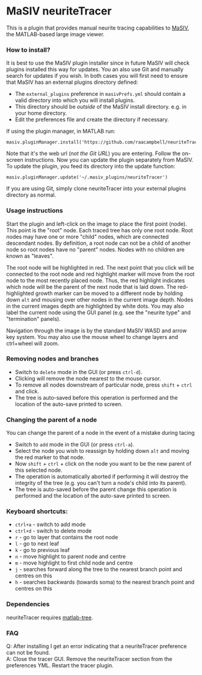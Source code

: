 
# MaSIV neuriteTracer
This is a plugin that provides manual neurite tracing capabilities to [MaSIV](https://github.com/alexanderbrown/masiv), the MATLAB-based large image viewer.  


### How to install?
It is best to use the MaSIV plugin installer since in future MaSIV will check plugins installed this way for updates.
You an also use Git and manually search for updates if you wish. 
In both cases you will first need to ensure that MaSIV has an external plugins directory defined:

* The ``external_plugins`` preference in ``masivPrefs.yml`` should contain a valid directory into which you will install plugins. 
* This directory should be *outside* of the MaSIV install directory. e.g. in your home directory. 
* Edit the preferences file and create the directory if necessary. 

If using the plugin manager, in MATLAB run:

```
masiv.pluginManager.install('https://github.com/raacampbell/neuriteTracer')
```

Note that it's the web url (*not the Git URL*) you are entering. 
Follow the on-screen instructions. 
Now you can update the plugin separately from MaSIV. 
To update the plugin, you feed its directory into the update function:

```
masiv.pluginManager.update('~/.masiv_plugins/neuriteTracer')
```

If you are using Git, simply clone neuriteTracer into your external plugins directory as normal. 



### Usage instructions
Start the plugin and left-click on the image to place the first point (node). 
This point is the "root" node. 
Each traced tree has only one root node.
Root nodes may have one or more "child" nodes, which are connected descendant nodes. 
By definition, a root node can not be a child of another node so root nodes have no "parent" nodes. 
Nodes with no children are known as "leaves".

The root node will be highlighted in red. 
The next point that you click will be connected to the root node and red highlight marker will move from the root node to the most recently placed node. 
Thus, the red highlight indicates which node will be the parent of the next node that is laid down. 
The red-highlighted growth marker can be moved to a different node by holding down `alt` and mousing over other nodes in the current image depth. 
Nodes in the current images depth are highlighted by white dots. 
You may also label the current node using the GUI panel (e.g. see the "neurite type" and "termination" panels).

Navigation through the image is by the standard MaSIV WASD and arrow key system. 
You may also use the mouse wheel to change layers and ctrl+wheel will zoom.


### Removing nodes and branches
* Switch to `delete` mode in the GUI (or press `ctrl-d`).
* Clicking will remove the node nearest to the mouse cursor.
* To remove all nodes downstream of particular node, press `shift` + `ctrl` and click.
* The tree is auto-saved before this operation is performed and the location of the auto-save printed to screen. 


### Changing the parent of a node
You can change the parent of a node in the event of a mistake during tacing
* Switch to `add` mode in the GUI (or press `ctrl-a`).
* Select the node you wish to reassign by holding down `alt` and moving the red marker to that node.
* Now `shift` + `ctrl` + click on the node you want to be the new parent of this selected node.
* The operation is automatically aborted if performing it will destroy the integrity of the tree 
   (e.g. you can't turn a node's child into its parent).
* The tree is auto-saved before the parent change this operation is performed and the location of the auto-save printed to screen. 


### Keyboard shortcuts:
* `ctrl+a` - switch to add mode
* `ctrl+d` - switch to delete mode
* `r`      - go to layer that contains the root node
* `l`      - go to next leaf
* `k`      - go to previous leaf
* `n`      - move highlight to parent node and centre
* `m`      - move highlight to first child node and centre
* `j`      - searches forward along the tree to the nearest branch point and centres on this
* `h`      - searches backwards (towards soma) to the nearest branch point and centres on this


### Dependencies
neuriteTracer requires [matlab-tree](https://github.com/raacampbell/matlab-tree.git). 

### FAQ
Q: After installing I get an error indicating that a neuriteTracer preference can not be found. 
<br >
A: Close the tracer GUI. Remove the neuriteTracer section from the preferences YML. Restart the tracer plugin. 
